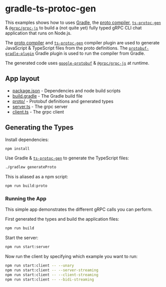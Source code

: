 # gradle-ts-protoc-gen

This examples shows how to uses [Gradle](https://gradle.org/), the [proto compiler](https://www.npmjs.com/package/grpc-tools),  [`ts-protoc-gen`](https://www.npmjs.com/package/ts-protoc-gen) & [`@grpc/grpc-js`](https://www.npmjs.com/package/@grpc/grpc-js) to build a (not quite yet) fully typed gRPC CLI chat application that runs on Node.js.

The [proto compiler](https://www.npmjs.com/package/grpc-tools) and [`ts-protoc-gen`](https://www.npmjs.com/package/ts-protoc-gen) compiler plugin are used to generate JavaScript & TypeScript files from the proto definitions. The [`protobuf-gradle-plugin`](https://github.com/google/protobuf-gradle-plugin) Gradle plugin is used to run the compiler from Gradle.

The generated code uses [`google-protobuf`](https://www.npmjs.com/package/google-protobuf) & [`@grpc/grpc-js`](https://www.npmjs.com/package/@grpc/grpc-js) at runtime.

## App layout

- [package.json](./package.json) - Dependencies and node build scripts
- [build.gradle](./build.gradle) - The Gradle build file
- [proto/](./proto/) - Protobuf definitions and generated types
- [server.ts](./server.ts) - The grpc server
- [client.ts](./client.ts) - The grpc client

## Generating the Types

Install dependencies:

```sh
npm install
```

Use Gradle & [`ts-protoc-gen`](https://www.npmjs.com/package/ts-protoc-gen) to generate the TypeScript files:

```sh
./gradlew generateProto
```

This is aliased as a npm script:

```sh
npm run build:proto
```

### Running the App

This simple app demonstrates the different gRPC calls you can perform.

First generated the types and build the application files:

```sh
npm run build
```

Start the server:

```sh
npm run start:server
```

Now run the client by specifying which example you want to run:

```bash
npm run start:client -- --unary
npm run start:client -- --server-streaming
npm run start:client -- --client-streaming
npm run start:client -- --bidi-streaming
```
